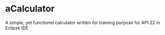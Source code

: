 # aCalculator
A simple, yet functionel calculator written for training purpose for API 22 in Eclipse IDE
